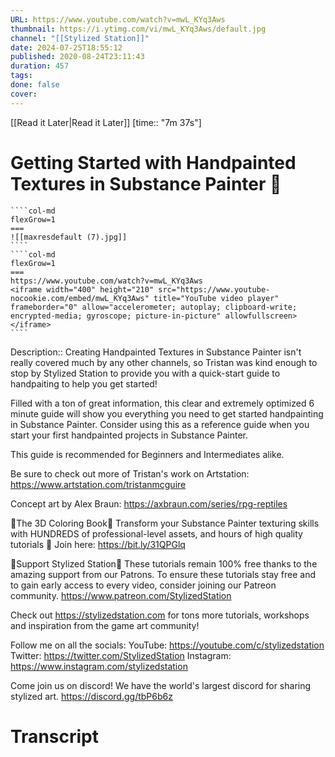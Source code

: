 ```yaml
---
URL: https://www.youtube.com/watch?v=mwL_KYq3Aws
thumbnail: https://i.ytimg.com/vi/mwL_KYq3Aws/default.jpg
channel: "[[Stylized Station]]"
date: 2024-07-25T18:55:12
published: 2020-08-24T23:11:43
duration: 457
tags: 
done: false
cover: 
---
```

[[Read it Later|Read it Later]] [time:: "7m 37s"]
# Getting Started with Handpainted Textures in Substance Painter 🎨
`````col
````col-md
flexGrow=1
===
![[maxresdefault (7).jpg]]
````
````col-md
flexGrow=1
===
https://www.youtube.com/watch?v=mwL_KYq3Aws
<iframe width="400" height="210" src="https://www.youtube-nocookie.com/embed/mwL_KYq3Aws" title="YouTube video player" frameborder="0" allow="accelerometer; autoplay; clipboard-write; encrypted-media; gyroscope; picture-in-picture" allowfullscreen></iframe>
````
`````
Description:: Creating Handpainted Textures in Substance Painter isn't really covered much by any other channels, so Tristan was kind enough to stop by Stylized Station to provide you with a quick-start guide to handpaiting to help you get started!

Filled with a ton of great information, this clear and extremely optimized 6 minute guide will show you everything you need to get started handpainting in Substance Painter. Consider using this as a reference guide when you start your first handpainted projects in Substance Painter.

This guide is recommended for Beginners and Intermediates alike.

Be sure to check out more of Tristan's work on Artstation:
https://www.artstation.com/tristanmcguire

Concept art by Alex Braun: https://axbraun.com/series/rpg-reptiles

🎨The 3D Coloring Book🎨
Transform your Substance Painter texturing skills with HUNDREDS of professional-level assets, and hours of high quality tutorials 🎉
Join here: https://bit.ly/31QPGlq

💖Support Stylized Station💖
These tutorials remain 100% free thanks to the amazing support from our Patrons.
To ensure these tutorials stay free and to gain early access to every video, consider joining our Patreon community.
https://www.patreon.com/StylizedStation

Check out https://stylizedstation.com for tons more tutorials, workshops and inspiration from the game art community!

Follow me on all the socials:
YouTube:     https://youtube.com/c/stylizedstation
Twitter:       https://twitter.com/StylizedStation
Instagram: https://www.instagram.com/stylizedstation

Come join us on discord! We have the world's largest discord for sharing stylized art.
https://discord.gg/tbP6b6z
# Transcript